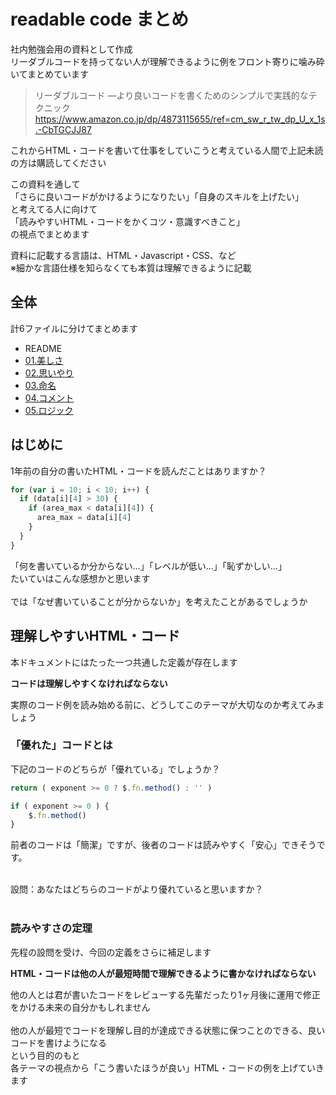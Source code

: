 # readable code まとめ

社内勉強会用の資料として作成<br>
リーダブルコードを持ってない人が理解できるように例をフロント寄りに噛み砕いてまとめています<br>

> リーダブルコード ―より良いコードを書くためのシンプルで実践的なテクニック
> https://www.amazon.co.jp/dp/4873115655/ref=cm_sw_r_tw_dp_U_x_1s.-CbTGCJJ87

これからHTML・コードを書いて仕事をしていこうと考えている人間で上記未読の方は購読してください<br>

この資料を通して<br>
「さらに良いコードがかけるようになりたい」「自身のスキルを上げたい」<br>
と考えてる人に向けて<br>
「読みやすいHTML・コードをかくコツ・意識すべきこと」<br>
の視点でまとめます<br>

資料に記載する言語は、HTML・Javascript・CSS、など<br>
※細かな言語仕様を知らなくても本質は理解できるように記載<br>

## 全体
計6ファイルに分けてまとめます
- README
- [01.美しさ](01_beauty.md)
- [02.思いやり](02_consideration.md)
- [03.命名](03_naming.md)
- [04.コメント](04_comment.md)
- [05.ロジック](05_logic.md)

## はじめに
1年前の自分の書いたHTML・コードを読んだことはありますか？<br>

```Javascript
for (var i = 10; i < 10; i++) {
  if (data[i][4] > 30) {
    if (area_max < data[i][4]) {
      area_max = data[i][4]
    }
  }
}
```

「何を書いているか分からない…」「レベルが低い…」「恥ずかしい…」<br>
たいていはこんな感想かと思います<br>
<br>
では「なぜ書いていることが分からないか」を考えたことがあるでしょうか<br>

## 理解しやすいHTML・コード
本ドキュメントにはたった一つ共通した定義が存在します<br>

**コードは理解しやすくなければならない**

実際のコード例を読み始める前に、どうしてこのテーマが大切なのか考えてみましょう<br>
### 「優れた」コードとは
下記のコードのどちらが「優れている」でしょうか？<br>

```Javascript
return ( exponent >= 0 ? $.fn.method() : '' )
```

```Javascript
if ( exponent >= 0 ) {
    $.fn.method()
}
```

前者のコードは「簡潔」ですが、後者のコードは読みやすく「安心」できそうです。<br>

<br>
設問：あなたはどちらのコードがより優れていると思いますか？<br>
<br>

### 読みやすさの定理
先程の設問を受け、今回の定義をさらに補足します<br>

**HTML・コードは他の人が最短時間で理解できるように書かなければならない**

他の人とは君が書いたコードをレビューする先輩だったり1ヶ月後に運用で修正をかける未来の自分かもしれません<br>
<br>
他の人が最短でコードを理解し目的が達成できる状態に保つことのできる、良いコードを書けようになる<br>
という目的のもと<br>
各テーマの視点から「こう書いたほうが良い」HTML・コードの例を上げていきます
